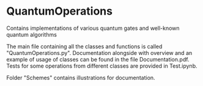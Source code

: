 # QuantumOperations
Contains implementations of various quantum gates and well-known quantum algorithms

The main file containing all the classes and functions is called "QuantumOperations.py".
Documentation alongside with overview and an example of usage of classes can be found in the file Documentation.pdf.
Tests for some operations from different classes are provided in Test.ipynb.

Folder "Schemes" contains illustrations for documentation.